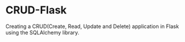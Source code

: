 # CRUD-Flask
Creating a CRUD(Create, Read, Update and Delete) application in Flask using the SQLAlchemy library.
